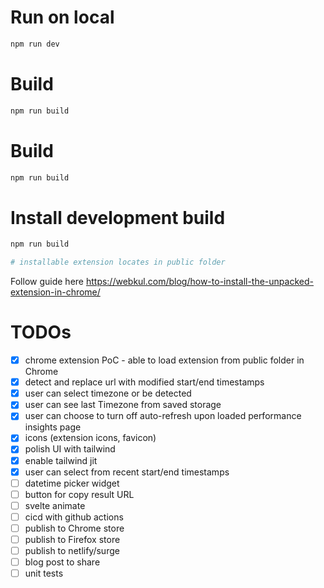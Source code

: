# Run on local

```bash
npm run dev
```

# Build

```bash
npm run build
```

# Build

```bash
npm run build
```

# Install development build

```sh
npm run build

# installable extension locates in public folder
```

Follow guide here
https://webkul.com/blog/how-to-install-the-unpacked-extension-in-chrome/

# TODOs

- [x] chrome extension PoC - able to load extension from public folder in Chrome
- [x] detect and replace url with modified start/end timestamps
- [x] user can select timezone or be detected
- [x] user can see last Timezone from saved storage
- [x] user can choose to turn off auto-refresh upon loaded performance insights page
- [x] icons (extension icons, favicon)
- [x] polish UI with tailwind
- [x] enable tailwind jit
- [x] user can select from recent start/end timestamps
- [ ] datetime picker widget
- [ ] button for copy result URL
- [ ] svelte animate
- [ ] cicd with github actions
- [ ] publish to Chrome store
- [ ] publish to Firefox store
- [ ] publish to netlify/surge
- [ ] blog post to share
- [ ] unit tests
